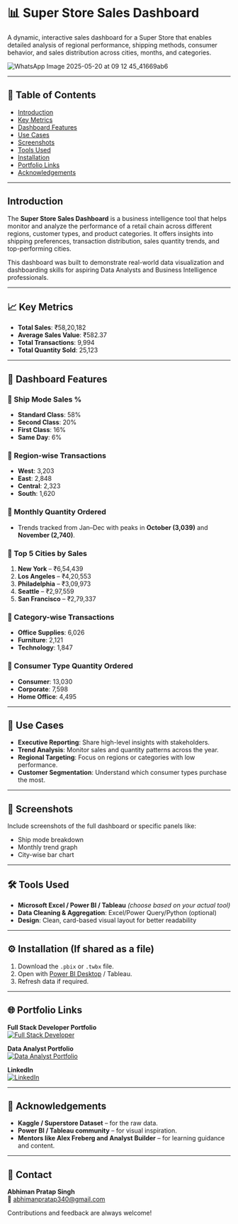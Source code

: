 # 📊 Super Store Sales Dashboard

A dynamic, interactive sales dashboard for a Super Store that enables detailed analysis of regional performance, shipping methods, consumer behavior, and sales distribution across cities, months, and categories.

![WhatsApp Image 2025-05-20 at 09 12 45_41669ab6](https://github.com/user-attachments/assets/3df4d467-8115-4568-981c-86c9fff522dd)

---

## 📌 Table of Contents

- [Introduction](#introduction)
- [Key Metrics](#key-metrics)
- [Dashboard Features](#dashboard-features)
- [Use Cases](#use-cases)
- [Screenshots](#screenshots)
- [Tools Used](#tools-used)
- [Installation](#installation)
- [Portfolio Links](#portfolio-links)
- [Acknowledgements](#acknowledgements)

---

##  Introduction

The **Super Store Sales Dashboard** is a business intelligence tool that helps monitor and analyze the performance of a retail chain across different regions, customer types, and product categories. It offers insights into shipping preferences, transaction distribution, sales quantity trends, and top-performing cities.

This dashboard was built to demonstrate real-world data visualization and dashboarding skills for aspiring Data Analysts and Business Intelligence professionals.

---

  ## 📈  Key Metrics

- **Total Sales**: ₹58,20,182
- **Average Sales Value**: ₹582.37
- **Total Transactions**: 9,994
- **Total Quantity Sold**: 25,123

---

## 🚀 Dashboard Features

### 🔹 Ship Mode Sales %

- **Standard Class**: 58%
- **Second Class**: 20%
- **First Class**: 16%
- **Same Day**: 6%

### 🔹 Region-wise Transactions

- **West**: 3,203
- **East**: 2,848
- **Central**: 2,323
- **South**: 1,620

### 🔹 Monthly Quantity Ordered

- Trends tracked from Jan–Dec with peaks in **October (3,039)** and **November (2,740)**.

### 🔹 Top 5 Cities by Sales

1. **New York** – ₹6,54,439
2. **Los Angeles** – ₹4,20,553
3. **Philadelphia** – ₹3,09,973
4. **Seattle** – ₹2,97,559
5. **San Francisco** – ₹2,79,337

### 🔹 Category-wise Transactions

- **Office Supplies**: 6,026
- **Furniture**: 2,121
- **Technology**: 1,847

### 🔹 Consumer Type Quantity Ordered

- **Consumer**: 13,030
- **Corporate**: 7,598
- **Home Office**: 4,495

---

## 🧠 Use Cases

- **Executive Reporting**: Share high-level insights with stakeholders.
- **Trend Analysis**: Monitor sales and quantity patterns across the year.
- **Regional Targeting**: Focus on regions or categories with low performance.
- **Customer Segmentation**: Understand which consumer types purchase the most.

---

## 📸 Screenshots

Include screenshots of the full dashboard or specific panels like:
- Ship mode breakdown
- Monthly trend graph
- City-wise bar chart

---

## 🛠 Tools Used

- **Microsoft Excel / Power BI / Tableau** *(choose based on your actual tool)*
- **Data Cleaning & Aggregation**: Excel/Power Query/Python (optional)
- **Design**: Clean, card-based visual layout for better readability

---

## ⚙️ Installation (If shared as a file)

1. Download the `.pbix` or `.twbx` file.
2. Open with [Power BI Desktop](https://powerbi.microsoft.com/en-us/desktop/) / Tableau.
3. Refresh data if required.

---

## 🌐 Portfolio Links

**Full Stack Developer Portfolio**  
[![Full Stack Developer](https://img.shields.io/badge/Full_Stack_Portfolio-000?style=for-the-badge&logo=ko-fi&logoColor=white)](https://abhimanpratapsingh.netlify.app/)

**Data Analyst Portfolio**  
[![Data Analyst Portfolio](https://img.shields.io/badge/Data_Analyst_Portfolio-000?style=for-the-badge&logo=ko-fi&logoColor=white)](https://abhiman-the-analyst.netlify.app/)

**LinkedIn**  
[![LinkedIn](https://img.shields.io/badge/LinkedIn-0A66C2?style=for-the-badge&logo=linkedin&logoColor=white)](https://www.linkedin.com/in/abhiman-pratap-singh-218b27222/)

---

## 🙏 Acknowledgements

- **Kaggle / Superstore Dataset** – for the raw data.
- **Power BI / Tableau community** – for visual inspiration.
- **Mentors like Alex Freberg and Analyst Builder** – for learning guidance and content.

---

## 📩 Contact

**Abhiman Pratap Singh**  
📧 abhimanpratap340@gmail.com

Contributions and feedback are always welcome!
